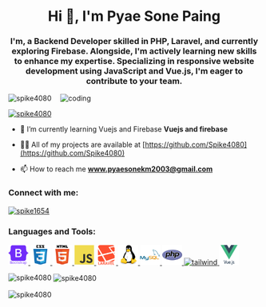 <h1 align="center">Hi 👋, I'm Pyae Sone Paing</h1>
<h3 align="center">I'm, a Backend Developer skilled in PHP, Laravel, and currently exploring Firebase. Alongside, I'm actively learning new skills to enhance my expertise. Specializing in responsive website development using JavaScript and Vue.js, I'm eager to contribute to your team.</h3>
<image src="https://cdn.dribbble.com/users/1162077/screenshots/3848914/programmer.gif" width="400" align="right" alt="coding">

<p align="left"> <img src="https://komarev.com/ghpvc/?username=spike4080&label=Profile%20views&color=0e75b6&style=flat" alt="spike4080" /> </p>

<p align="left"> <a href="https://github.com/ryo-ma/github-profile-trophy"><img src="https://github-profile-trophy.vercel.app/?username=spike4080" alt="spike4080" /></a> </p>

- 🌱 I’m currently learning Vuejs and Firebase **Vuejs and firebase**

- 👨‍💻 All of my projects are available at [https://github.com/Spike4080](https://github.com/Spike4080)

- 📫 How to reach me **www.pyaesonekm2003@gmail.com**

<h3 align="left">Connect with me:</h3>
<p align="left">
<a href="https://discord.gg/spike1654" target="blank"><img align="center" src="https://raw.githubusercontent.com/rahuldkjain/github-profile-readme-generator/master/src/images/icons/Social/discord.svg" alt="spike1654" height="30" width="40" /></a>
</p>

<h3 align="left">Languages and Tools:</h3>
<p align="left"> <a href="https://getbootstrap.com" target="_blank" rel="noreferrer"> <img src="https://raw.githubusercontent.com/devicons/devicon/master/icons/bootstrap/bootstrap-plain-wordmark.svg" alt="bootstrap" width="40" height="40"/> </a> <a href="https://www.w3schools.com/css/" target="_blank" rel="noreferrer"> <img src="https://raw.githubusercontent.com/devicons/devicon/master/icons/css3/css3-original-wordmark.svg" alt="css3" width="40" height="40"/> </a> <a href="https://www.w3.org/html/" target="_blank" rel="noreferrer"> <img src="https://raw.githubusercontent.com/devicons/devicon/master/icons/html5/html5-original-wordmark.svg" alt="html5" width="40" height="40"/> </a> <a href="https://developer.mozilla.org/en-US/docs/Web/JavaScript" target="_blank" rel="noreferrer"> <img src="https://raw.githubusercontent.com/devicons/devicon/master/icons/javascript/javascript-original.svg" alt="javascript" width="40" height="40"/> </a> <a href="https://laravel.com/" target="_blank" rel="noreferrer"> <img src="https://raw.githubusercontent.com/devicons/devicon/master/icons/laravel/laravel-plain-wordmark.svg" alt="laravel" width="40" height="40"/> </a> <a href="https://www.linux.org/" target="_blank" rel="noreferrer"> <img src="https://raw.githubusercontent.com/devicons/devicon/master/icons/linux/linux-original.svg" alt="linux" width="40" height="40"/> </a> <a href="https://www.mysql.com/" target="_blank" rel="noreferrer"> <img src="https://raw.githubusercontent.com/devicons/devicon/master/icons/mysql/mysql-original-wordmark.svg" alt="mysql" width="40" height="40"/> </a> <a href="https://www.php.net" target="_blank" rel="noreferrer"> <img src="https://raw.githubusercontent.com/devicons/devicon/master/icons/php/php-original.svg" alt="php" width="40" height="40"/> </a> <a href="https://tailwindcss.com/" target="_blank" rel="noreferrer"> <img src="https://www.vectorlogo.zone/logos/tailwindcss/tailwindcss-icon.svg" alt="tailwind" width="40" height="40"/> </a> <a href="https://vuejs.org/" target="_blank" rel="noreferrer"> <img src="https://raw.githubusercontent.com/devicons/devicon/master/icons/vuejs/vuejs-original-wordmark.svg" alt="vuejs" width="40" height="40"/> </a> </p>

<p><img align="left" src="https://github-readme-stats.vercel.app/api/top-langs?username=spike4080&show_icons=true&locale=en&layout=compact" alt="spike4080" /></p>

<p>&nbsp;<img align="center" src="https://github-readme-stats.vercel.app/api?username=spike4080&show_icons=true&locale=en" alt="spike4080" /></p>

<p><img align="center" src="https://github-readme-streak-stats.herokuapp.com/?user=spike4080&" alt="spike4080" /></p>
